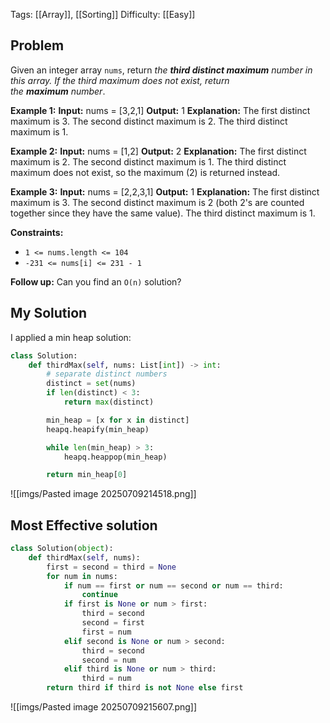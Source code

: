 Tags: [[Array]], [[Sorting]]
Difficulty: [[Easy]]
## Problem
Given an integer array `nums`, return _the **third distinct maximum** number in this array. If the third maximum does not exist, return the **maximum** number_.

**Example 1:**
**Input:** nums = [3,2,1]
**Output:** 1
**Explanation:**
The first distinct maximum is 3.
The second distinct maximum is 2.
The third distinct maximum is 1.

**Example 2:**
**Input:** nums = [1,2]
**Output:** 2
**Explanation:**
The first distinct maximum is 2.
The second distinct maximum is 1.
The third distinct maximum does not exist, so the maximum (2) is returned instead.

**Example 3:**
**Input:** nums = [2,2,3,1]
**Output:** 1
**Explanation:**
The first distinct maximum is 3.
The second distinct maximum is 2 (both 2's are counted together since they have the same value).
The third distinct maximum is 1.

**Constraints:**
- `1 <= nums.length <= 104`
- `-231 <= nums[i] <= 231 - 1`

**Follow up:** Can you find an `O(n)` solution?

## My Solution
I applied a min heap solution:
```python
class Solution:
    def thirdMax(self, nums: List[int]) -> int:
        # separate distinct numbers
        distinct = set(nums)
        if len(distinct) < 3:
            return max(distinct)

        min_heap = [x for x in distinct]
        heapq.heapify(min_heap)

        while len(min_heap) > 3:
            heapq.heappop(min_heap)

        return min_heap[0]
```

![[imgs/Pasted image 20250709214518.png]]

## Most Effective solution
```python
class Solution(object):
    def thirdMax(self, nums):
        first = second = third = None
        for num in nums:
            if num == first or num == second or num == third:
                continue
            if first is None or num > first:
                third = second
                second = first
                first = num
            elif second is None or num > second:
                third = second
                second = num
            elif third is None or num > third:
                third = num
        return third if third is not None else first
```

![[imgs/Pasted image 20250709215607.png]]
